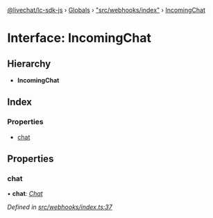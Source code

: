 [@livechat/lc-sdk-js](../README.md) › [Globals](../globals.md) › ["src/webhooks/index"](../modules/_src_webhooks_index_.md) › [IncomingChat](_src_webhooks_index_.incomingchat.md)

# Interface: IncomingChat

## Hierarchy

* **IncomingChat**

## Index

### Properties

* [chat](_src_webhooks_index_.incomingchat.md#chat)

## Properties

###  chat

• **chat**: *[Chat](_src_objects_index_.chat.md)*

*Defined in [src/webhooks/index.ts:37](https://github.com/livechat/lc-sdk-js/blob/e25bbbb/src/webhooks/index.ts#L37)*
